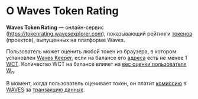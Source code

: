 # О Waves Token Rating

**Waves Token Rating** — онлайн-сервис (<https://tokenrating.wavesexplorer.com>), показывающий рейтинги [токенов](/blockchain/token.md) (проектов), выпущенных на платформе Waves.

Пользователь может оценить любой токен из браузера, в котором установлен [Waves Keeper](/waves-keeper/about-waves-keeper.md), если на балансе его [адреса](/blockchain/account/address.md) есть не менее 1 [WCT](/blockchain/token/wct.md). Количество WCT на балансе влияет на [вес оценки пользователя W<sub>n</sub>](/waves-token-rating/rating-formula.md).

В момент, когда пользователь оценивает токен, он платит [комиссию](/blockchain/transaction/transaction-fee.md) в [WAVES](/blockchain/token/waves.md) за [транзакцию данных](/blockchain/transaction-type/data-transaction.md).
